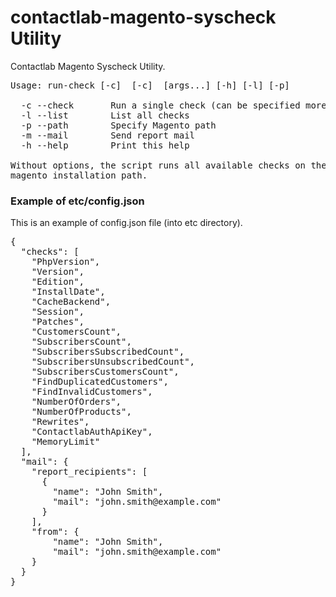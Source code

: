 # contactlab-magento-syscheck Utility

Contactlab Magento Syscheck Utility.

<pre>Usage: run-check [-c] <check1> [-c] <check2> [args...] [-h] [-l] [-p] <PATH>

  -c --check       Run a single check (can be specified more than once
  -l --list        List all checks
  -p --path        Specify Magento path
  -m --mail        Send report mail
  -h --help        Print this help

Without options, the script runs all available checks on the current
magento installation path.</pre>

### Example of etc/config.json

This is an example of config.json file (into etc directory).

<pre>{
  "checks": [
    "PhpVersion",
    "Version",
    "Edition",
    "InstallDate",
    "CacheBackend",
    "Session",
    "Patches",
    "CustomersCount",
    "SubscribersCount",
    "SubscribersSubscribedCount",
    "SubscribersUnsubscribedCount",
    "SubscribersCustomersCount",
    "FindDuplicatedCustomers",
    "FindInvalidCustomers",
    "NumberOfOrders",
    "NumberOfProducts",
    "Rewrites",
    "ContactlabAuthApiKey",
    "MemoryLimit"
  ],
  "mail": {
    "report_recipients": [
      {
        "name": "John Smith",
        "mail": "john.smith@example.com"
      }
    ],
    "from": {
        "name": "John Smith",
        "mail": "john.smith@example.com"
    }
  }
}</ore>
